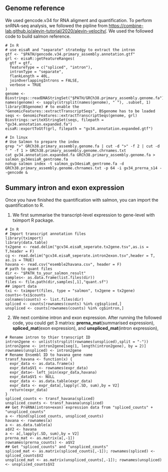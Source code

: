 ## Genome reference
We used gencode.v34 for RNA aligment and quantification.
To perform snRNA-seq analysis, we followed the pipline from https://combine-lab.github.io/alevin-tutorial/2020/alevin-velocity/.
We used the followed code to build salmon reference.
```
# In R
# use eisaR and "separate" stratedgy to extract the intron
gtf <- "$PATH/gencode.v34.primary_assembly.annotation.gtf"
grl <- eisaR::getFeatureRanges(
  gtf = gtf,
  featureType = c("spliced", "intron"),
  intronType = "separate",
  flankLength = 40L,
  joinOverlappingIntrons = FALSE,
  verbose = TRUE
)
genome <- Biostrings::readDNAStringSet("$PATH/GRCh38.primary_assembly.genome.fa")
names(genome) <- sapply(strsplit(names(genome), " "), .subset, 1)
library(BSgenome) # to enable the "GenomicFeatures::extractTranscriptSeqs", BSgenome has to be loaded
seqs <- GenomicFeatures::extractTranscriptSeqs(genome, grl)
Biostrings::writeXStringSet(seqs, filepath = "gv34.annotation.expanded.fa")
eisaR::exportToGtf(grl, filepath = "gv34.annotation.expanded.gtf")
```
```
# In linux
# Use Salmon to prepare the index
grep ">" GRCh38.primary_assembly.genome.fa | cut -d ">" -f 2 | cut -d " " -f 1 > GRCh38.primary_assembly.genome.chrnames.txt
cat gv34.annotation.expanded.fa GRCh38.primary_assembly.genome.fa > salmon_gv34esiaR_gentrome.fa
nohup salmon index -t salmon_gv34esiaR_gentrome.fa -d GRCh38.primary_assembly.genome.chrnames.txt -p 64 -i gv34_prerna_s14 --gencode &
```
## Summary intron and exon expression
Once you have finished the quantification with salmon, you can import the quantification to R.
1. We first summarise the transcript-level expression to gene-level with tximport R package.
```
# In R
# Import transcript annotation files
library(tximport)
library(data.table)
tx2gene <- read.delim("gcv34.eisaR_seperate.tx2gene.tsv",as.is = T,header = F)
cg <- read.delim("gcv34.eisaR_seperate.intron2exon.tsv",header = T, as.is = TRUE)
havana <- read.csv("esemble2havana.csv", header = F)
# path to quant files
dir <- "$PATH_to_your_salmon_result"
samples<- as.data.frame(list.files(dir))
files <- file.path(dir,samples[,1],"quant.sf")
## import data
txi <- tximport(files, type = "salmon", tx2gene = tx2gene)
counts<-txi$counts
colnames(counts) <- list.files(dir)
spliced <- counts[rownames(counts) %in% cg$spliced,]
unspliced <- counts[rownames(counts) %in% cg$intron,]
```
2. We next combine intron and exon expression. After running the followed code, you could get 3 matrixs: **prerna_mat**(summarised expression), **spliced_mat**(exon expression), and **unspliced_mat**(intron expression),
```
# Rename intron to thier transcript ID
intron2gene <- unlist(strsplit(rownames(unspliced),split = "-"))
intron2gene <- intron2gene[seq(1, length(intron2gene), by = 2)]
rownames(unspliced) <- intron2gene
# Rename Ensembl ID to havana gene name
transf_havana <- function(x) {
  expr_data <- as.data.frame(x)
  expr_data$V1 <- rownames(expr_data)
  expr_data<- left_join(expr_data,havana)
  expr_data$V1 <- NULL
  expr_data <- as.data.table(expr_data)
  expr_data <- expr_data[,lapply(.SD, sum),by = V2]
  return(expr_data)
}
spliced_counts <- transf_havana(spliced)
unspliced_counts <- transf_havana(unspliced)
## Get PreRNA(intron+exon) expression data from "spliced_counts" + "unspliced_counts"
a <- rbind(spliced_counts, unspliced_counts)
havana <- rownames(a)
a <- as.data.table(a)
a$V2 <- havana
a <- a[,lapply(.SD, sum),by = V2]
prerna_mat <- as.matrix(a[,-1])
rownames(prerna_counts) <- a$V2
## Get "spliced_counts" and "unspliced_counts"
spliced_mat <- as.matrix(spliced_counts[,-1]); rownames(spliced) <- spliced_counts$V2
unspliced_mat <- as.matrix(unspliced_counts[,-1]); rownames(unspliced) <- unspliced_counts$V2
```
